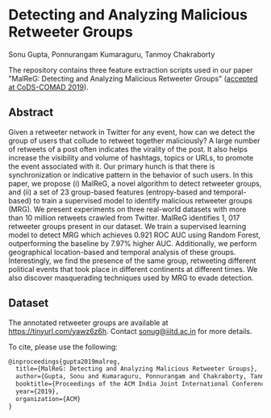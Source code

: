 # Detecting and Analyzing Malicious Retweeter Groups

Sonu Gupta, Ponnurangam Kumaraguru, Tanmoy Chakraborty

The repository contains three feature extraction scripts used in our paper "MalReG: Detecting and Analyzing Malicious Retweeter Groups" ([accepted at CoDS-COMAD 2019](http://www.cods-comad.in/2019/index.html)). 

## Abstract

Given a retweeter network in Twitter for any event, how can we detect the group of users that collude to retweet together maliciously? A large number of retweets of a post often indicates the virality of the post. It also helps increase the visibility and volume of hashtags, topics or URLs, to promote the event associated with it. Our primary hunch is that there is synchronization or indicative pattern in the behavior of such users. In this paper, we propose (i) MalReG, a novel algorithm to detect retweeter groups, and (ii) a set of 23 group-based features (entropy-based and temporal-based) to train a supervised model to identify malicious retweeter groups (MRG). We present experiments on three real-world datasets with more than 10 million retweets crawled from Twitter. MalReG identifies 1, 017 retweeter groups present in our dataset. We train a supervised learning model to detect MRG which achieves 0.921 ROC AUC using Random Forest, outperforming the baseline by 7.97% higher AUC. Additionally, we perform geographical location-based and temporal analysis of these groups. Interestingly, we find the presence of the same group, retweeting different political events that took place in different continents at different times. We also discover masquerading techniques used by MRG to evade detection.

## Dataset

The annotated retweeter groups are available at https://tinyurl.com/yawz6z6h. Contact sonug@iiitd.ac.in for more details.

To cite, please use the following:

```latex
@inproceedings{gupta2019malreg,
  title={MalReG: Detecting and Analyzing Malicious Retweeter Groups},
  author={Gupta, Sonu and Kumaraguru, Ponnurangam and Chakraborty, Tanmoy},
  booktitle={Proceedings of the ACM India Joint International Conference on Data Science and Management of Data},
  year={2019},
  organization={ACM}
}
```
